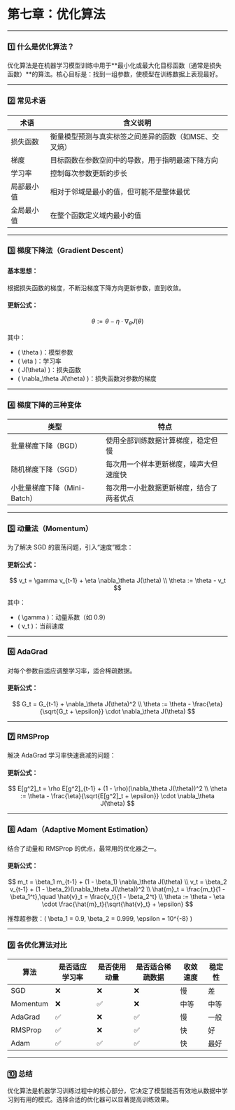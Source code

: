 # 第七章：优化算法


---

### 1️⃣ 什么是优化算法？

优化算法是在机器学习模型训练中用于**最小化或最大化目标函数（通常是损失函数）**的算法。核心目标是：找到一组参数，使模型在训练数据上表现最好。

---

### 2️⃣ 常见术语

| 术语         | 含义说明                                                |
|--------------|---------------------------------------------------------|
| 损失函数     | 衡量模型预测与真实标签之间差异的函数（如MSE、交叉熵） |
| 梯度         | 目标函数在参数空间中的导数，用于指明最速下降方向       |
| 学习率       | 控制每次参数更新的步长                                 |
| 局部最小值   | 相对于邻域是最小的值，但可能不是整体最优               |
| 全局最小值   | 在整个函数定义域内最小的值                             |

---

### 3️⃣ 梯度下降法（Gradient Descent）

#### 基本思想：

根据损失函数的梯度，不断沿梯度下降方向更新参数，直到收敛。

#### 更新公式：

$$
\theta := \theta - \eta \cdot \nabla_\theta J(\theta)
$$

其中：

- \( \theta \)：模型参数  
- \( \eta \)：学习率  
- \( J(\theta) \)：损失函数  
- \( \nabla_\theta J(\theta) \)：损失函数对参数的梯度

---

### 4️⃣ 梯度下降的三种变体

| 类型              | 特点                                                   |
|-------------------|--------------------------------------------------------|
| 批量梯度下降（BGD） | 使用全部训练数据计算梯度，稳定但慢                    |
| 随机梯度下降（SGD） | 每次用一个样本更新梯度，噪声大但速度快                |
| 小批量梯度下降（Mini-Batch） | 每次用一小批数据更新梯度，结合了两者优点            |

---

### 5️⃣ 动量法（Momentum）

为了解决 SGD 的震荡问题，引入“速度”概念：

#### 更新公式：

$$
v_t = \gamma v_{t-1} + \eta \nabla_\theta J(\theta) \\
\theta := \theta - v_t
$$

其中：

- \( \gamma \)：动量系数（如 0.9）  
- \( v_t \)：当前速度

---

### 6️⃣ AdaGrad

对每个参数自适应调整学习率，适合稀疏数据。

#### 更新公式：

$$
G_t = G_{t-1} + \nabla_\theta J(\theta)^2 \\
\theta := \theta - \frac{\eta}{\sqrt{G_t + \epsilon}} \cdot \nabla_\theta J(\theta)
$$

---

### 7️⃣ RMSProp

解决 AdaGrad 学习率快速衰减的问题：

#### 更新公式：

$$
E[g^2]_t = \rho E[g^2]_{t-1} + (1 - \rho)(\nabla_\theta J(\theta))^2 \\
\theta := \theta - \frac{\eta}{\sqrt{E[g^2]_t + \epsilon}} \cdot \nabla_\theta J(\theta)
$$

---

### 8️⃣ Adam（Adaptive Moment Estimation）

结合了动量和 RMSProp 的优点，最常用的优化器之一。

#### 更新公式：

$$
m_t = \beta_1 m_{t-1} + (1 - \beta_1) \nabla_\theta J(\theta) \\
v_t = \beta_2 v_{t-1} + (1 - \beta_2)(\nabla_\theta J(\theta))^2 \\
\hat{m}_t = \frac{m_t}{1 - \beta_1^t},\quad \hat{v}_t = \frac{v_t}{1 - \beta_2^t} \\
\theta := \theta - \eta \cdot \frac{\hat{m}_t}{\sqrt{\hat{v}_t} + \epsilon}
$$

推荐超参数：\( \beta_1 = 0.9, \beta_2 = 0.999, \epsilon = 10^{-8} \)

---

### 9️⃣ 各优化算法对比

| 算法    | 是否适应学习率 | 是否使用动量 | 是否适合稀疏数据 | 收敛速度 | 稳定性 |
|---------|----------------|---------------|------------------|-----------|---------|
| SGD     | ❌             | ❌            | ❌               | 慢        | 差      |
| Momentum | ❌            | ✅            | ❌               | 中等      | 中等    |
| AdaGrad | ✅             | ❌            | ✅               | 慢        | 一般    |
| RMSProp | ✅             | ❌            | ✅               | 快        | 好      |
| Adam    | ✅             | ✅            | ✅               | 快        | 最好    |

---

### 🔟 总结

优化算法是机器学习训练过程中的核心部分，它决定了模型能否有效地从数据中学习到有用的模式。选择合适的优化器可以显著提高训练效果。